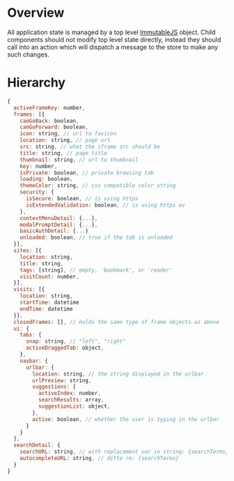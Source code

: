 # Overview

All application state is managed by a top level [ImmutableJS](http://facebook.github.io/immutable-js/) object.
Child components should not modify top level state directly, instead they should call into an action which will dispatch a message to the store to make any such changes.

# Hierarchy

```javascript
{
  activeFrameKey: number,
  frames: [{
    canGoBack: boolean,
    canGoForward: boolean,
    icon: string, // url to favicon
    location: string, // page url
    src: string, // what the iframe src should be
    title: string, // page title
    thumbnail: string, // url to thumbnail
    key: number,
    isPrivate: boolean, // private browsing tab
    loading: boolean,
    themeColor: string, // css compatible color string
    security: {
      isSecure: boolean, // is using https
      isExtendedValidation: boolean, // is using https ev
    },
    contextMenuDetail: {...},
    modalPromptDetail: {...},
    basicAuthDetail: {...}
    unloaded: boolean, // true if the tab is unloaded
  }],
  sites: [{
    location: string,
    title: string,
    tags: [string], // empty, 'bookmark', or 'reader'
    visitCount: number,
  }],
  visits: [{
    location: string,
    startTime: datetime
    endTime: datetime
  }],
  closedFrames: [], // holds the same type of frame objects as above
  ui: {
    tabs: {
      snap: string, // "left", "right"
      activeDraggedTab: object,
    },
    navbar: {
      urlbar: {
        location: string, // the string displayed in the urlbar
        urlPreview: string,
        suggestions: {
          activeIndex: number,
          searchResults: array,
          suggestionList: object,
        },
        active: boolean, // whether the user is typing in the urlbar
      }
    }
  },
  searchDetail: {
    searchURL: string, // with replacement var in string: {searchTerms}
    autocompleteURL: string, // ditto re: {searchTerms}
  }
}
```
